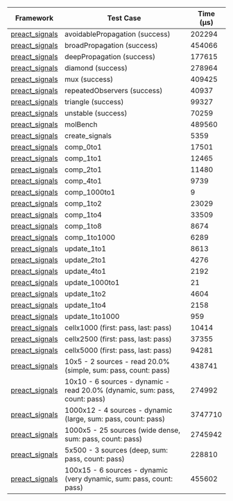| Framework | Test Case | Time (μs) |
| --- | --- | --- |
| [preact_signals](https://pub.dev/packages/preact_signals) | avoidablePropagation (success) | 202294 |
| [preact_signals](https://pub.dev/packages/preact_signals) | broadPropagation (success) | 454066 |
| [preact_signals](https://pub.dev/packages/preact_signals) | deepPropagation (success) | 177615 |
| [preact_signals](https://pub.dev/packages/preact_signals) | diamond (success) | 278964 |
| [preact_signals](https://pub.dev/packages/preact_signals) | mux (success) | 409425 |
| [preact_signals](https://pub.dev/packages/preact_signals) | repeatedObservers (success) | 40937 |
| [preact_signals](https://pub.dev/packages/preact_signals) | triangle (success) | 99327 |
| [preact_signals](https://pub.dev/packages/preact_signals) | unstable (success) | 70259 |
| [preact_signals](https://pub.dev/packages/preact_signals) | molBench | 489560 |
| [preact_signals](https://pub.dev/packages/preact_signals) | create_signals | 5359 |
| [preact_signals](https://pub.dev/packages/preact_signals) | comp_0to1 | 17501 |
| [preact_signals](https://pub.dev/packages/preact_signals) | comp_1to1 | 12465 |
| [preact_signals](https://pub.dev/packages/preact_signals) | comp_2to1 | 11480 |
| [preact_signals](https://pub.dev/packages/preact_signals) | comp_4to1 | 9739 |
| [preact_signals](https://pub.dev/packages/preact_signals) | comp_1000to1 | 9 |
| [preact_signals](https://pub.dev/packages/preact_signals) | comp_1to2 | 23029 |
| [preact_signals](https://pub.dev/packages/preact_signals) | comp_1to4 | 33509 |
| [preact_signals](https://pub.dev/packages/preact_signals) | comp_1to8 | 8674 |
| [preact_signals](https://pub.dev/packages/preact_signals) | comp_1to1000 | 6289 |
| [preact_signals](https://pub.dev/packages/preact_signals) | update_1to1 | 8613 |
| [preact_signals](https://pub.dev/packages/preact_signals) | update_2to1 | 4276 |
| [preact_signals](https://pub.dev/packages/preact_signals) | update_4to1 | 2192 |
| [preact_signals](https://pub.dev/packages/preact_signals) | update_1000to1 | 21 |
| [preact_signals](https://pub.dev/packages/preact_signals) | update_1to2 | 4604 |
| [preact_signals](https://pub.dev/packages/preact_signals) | update_1to4 | 2158 |
| [preact_signals](https://pub.dev/packages/preact_signals) | update_1to1000 | 959 |
| [preact_signals](https://pub.dev/packages/preact_signals) | cellx1000 (first: pass, last: pass) | 10414 |
| [preact_signals](https://pub.dev/packages/preact_signals) | cellx2500 (first: pass, last: pass) | 37355 |
| [preact_signals](https://pub.dev/packages/preact_signals) | cellx5000 (first: pass, last: pass) | 94281 |
| [preact_signals](https://pub.dev/packages/preact_signals) | 10x5 - 2 sources - read 20.0% (simple, sum: pass, count: pass) | 438741 |
| [preact_signals](https://pub.dev/packages/preact_signals) | 10x10 - 6 sources - dynamic - read 20.0% (dynamic, sum: pass, count: pass) | 274992 |
| [preact_signals](https://pub.dev/packages/preact_signals) | 1000x12 - 4 sources - dynamic (large, sum: pass, count: pass) | 3747710 |
| [preact_signals](https://pub.dev/packages/preact_signals) | 1000x5 - 25 sources (wide dense, sum: pass, count: pass) | 2745942 |
| [preact_signals](https://pub.dev/packages/preact_signals) | 5x500 - 3 sources (deep, sum: pass, count: pass) | 228810 |
| [preact_signals](https://pub.dev/packages/preact_signals) | 100x15 - 6 sources - dynamic (very dynamic, sum: pass, count: pass) | 455602 |

